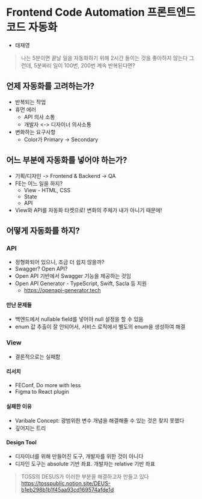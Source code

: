 # Frontend Code Automation 프론트엔드 코드 자동화
- 태재영

> 나는 5분이면 끝날 일을 자동화하기 위해 2시간 들이는 것을 좋아하지 않는다
> 그런데, 5분짜리 일이 100번, 200번 계속 반복된다면?

## 언제 자동화를 고려하는가?
- 반복되는 작업
- 휴먼 에러
   - API 의사 소통
   - 개발자 <-> 디자이너 의사소통
- 변화하는 요구사항
   - Color가 Primary -> Secondary

## 어느 부분에 자동화를 넣어야 하는가?
- 기획/디자인 -> Frontend & Backend -> QA
- FE는 어느 일을 하지?
   - View - HTML, CSS
   - State
   - API
- View와 API를 자동화 타켓으로! 변화의 주체가 내가 아니기 때문에!

## 어떻게 자동화를 하지?

### API
- 정형화되어 있으니, 조금 더 쉽지 않을까?
- Swagger? Open API?
- Open API 기반에서 Swagger 기능을 제공하는 것임
- Open API Generator - TypeScript, Swift, Sacla 등 지원
   - https://openapi-generator.tech

#### 만난 문제들
- 백엔드에서 nullable field를 넣어야 null 설정을 할 수 있음
- enum 값 추출이 잘 안되어서, 서비스 로직에서 별도의 enum을 생성하여 해결

### View
- 결론적으로는 실패함

#### 리서치
- FEConf, Do more with less
- Figma to React plugin

#### 실패한 이유
- Varibale Concept: 광범위한 변수 개념을 해결해줄 수 있는 것은 찾지 못했다
- 깊어지는 트리

#### Design Tool
- 디자이너를 위해 만들어진 도구, 개발자를 위한 것이 아니다
- 디자인 도구는 absolute 기반 좌표. 개발자는 relative 기반 좌표

> TOSS의 DESUS가 이러한 부분을 해결하고자 만들고 있다
> https://tosspublic.notion.site/DEUS-b1eb298b1b1f45aa93cd169574afde1d
